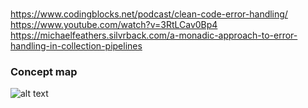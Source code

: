 

### 
https://www.codingblocks.net/podcast/clean-code-error-handling/
https://www.youtube.com/watch?v=3RtLCav0Bp4
https://michaelfeathers.silvrback.com/a-monadic-approach-to-error-handling-in-collection-pipelines

### Concept map 
![alt text](./cmap_error_handling.png)
